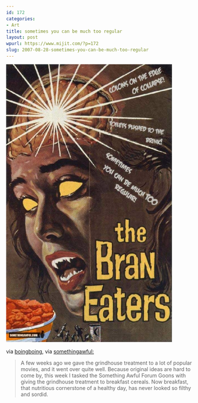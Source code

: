 ```yaml
---
id: 172
categories:
- Art
title: sometimes you can be much too regular
layout: post
wpurl: https://www.mijit.com/?p=172
slug: 2007-08-28-sometimes-you-can-be-much-too-regular
---
```

<a href='https://www.somethingawful.com/d/photoshop-phriday/grindhouse-breakfast-cereals.php?page=2' title='the bran eaters'><img src='/images/2007/08/the-bran-eaters.jpg' alt='the bran eaters'  width="450"/></a>

via <a href="https://boingboing.net/">boingboing</a>, via <a href="https://www.somethingawful.com/">somethingawful:</a>

<blockquote>A few weeks ago we gave the grindhouse treatment to a lot of popular movies, and it went over quite well. Because original ideas are hard to come by, this week I tasked the Something Awful Forum Goons with giving the grindhouse treatment to breakfast cereals. Now breakfast, that nutritious cornerstone of a healthy day, has never looked so filthy and sordid.</blockquote>

